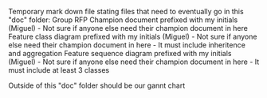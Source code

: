 Temporary mark down file stating files that need to eventually go in this "doc" folder:
   Group RFP
   Champion document prefixed with my initials (Miguel)
      - Not sure if anyone else need their champion document in here
   Feature class diagram prefixed with my initials (Miguel)
      - Not sure if anyone else need their champion document in here
      - It must include inheritence and aggregation
   Feature sequence diagram prefixed with my initials (Miguel)
      - Not sure if anyone else need their champion document in here
      - It must include at least 3 classes
   
   Outside of this "doc" folder should be our gannt chart
